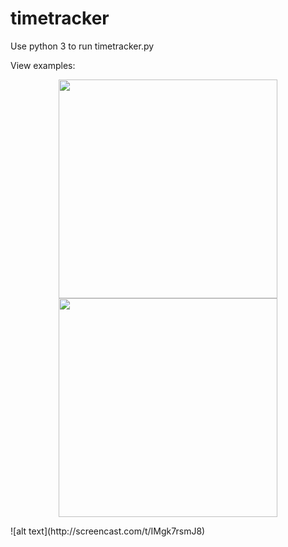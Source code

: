 # timetracker

Use python 3 to run timetracker.py

View examples:
<p align="center">
  <img src="C:\UpWork\2016-08-15_1232.png" width="350"/>
  <img src="C:\UpWork\2016-08-15_1240.png" width="350"/>
</p>
![alt text](http://screencast.com/t/IMgk7rsmJ8)
